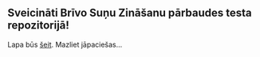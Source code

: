 ## Sveicināti Brīvo Suņu Zināšanu pārbaudes testa repozitorijā!

Lapa būs [šeit](https://in24.github.io/zinasanuParbaudesTests/). Mazliet jāpaciešas...
